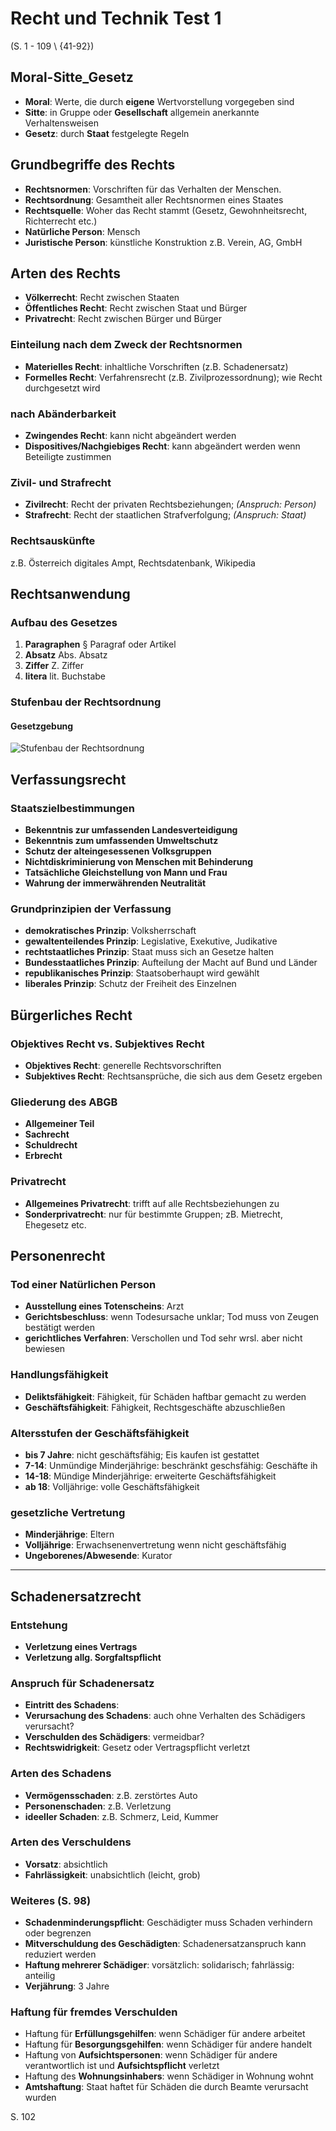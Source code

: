 # Recht und Technik Test 1

(S. 1 - 109 \ {41-92})

## Moral-Sitte_Gesetz

- **Moral**: Werte, die durch **eigene** Wertvorstellung vorgegeben sind
- **Sitte**: in Gruppe oder **Gesellschaft** allgemein anerkannte Verhaltensweisen
- **Gesetz**: durch **Staat** festgelegte Regeln

## Grundbegriffe des Rechts

- **Rechtsnormen**: Vorschriften für das Verhalten der Menschen. 
- **Rechtsordnung**: Gesamtheit aller Rechtsnormen eines Staates
- **Rechtsquelle**: Woher das Recht stammt (Gesetz, Gewohnheitsrecht, Richterrecht etc.)
- **Natürliche Person**: Mensch
- **Juristische Person**: künstliche Konstruktion z.B. Verein, AG, GmbH

## Arten des Rechts

- **Völkerrecht**: Recht zwischen Staaten
- **Öffentliches Recht**: Recht zwischen Staat und Bürger
- **Privatrecht**: Recht zwischen Bürger und Bürger

### Einteilung nach dem Zweck der Rechtsnormen

- **Materielles Recht**: inhaltliche Vorschriften (z.B. Schadenersatz)
- **Formelles Recht**: Verfahrensrecht (z.B. Zivilprozessordnung); wie Recht durchgesetzt wird

### nach Abänderbarkeit

- **Zwingendes Recht**: kann nicht abgeändert werden
- **Dispositives/Nachgiebiges Recht**: kann abgeändert werden wenn Beteiligte zustimmen

### Zivil- und Strafrecht

- **Zivilrecht**: Recht der privaten Rechtsbeziehungen; *(Anspruch: Person)*
- **Strafrecht**: Recht der staatlichen Strafverfolgung; *(Anspruch: Staat)*

### Rechtsauskünfte

z.B. Österreich digitales Ampt, Rechtsdatenbank, Wikipedia

## Rechtsanwendung

### Aufbau des Gesetzes

1. **Paragraphen** § Paragraf oder Artikel
2. **Absatz** Abs. Absatz
3. **Ziffer** Z. Ziffer
4. **litera** lit. Buchstabe

### Stufenbau der Rechtsordnung

#### Gesetzgebung

![Stufenbau der Rechtsordnung](/images/stufenbau_rechtsordnung.png)

## Verfassungsrecht

### Staatszielbestimmungen

- **Bekenntnis zur umfassenden Landesverteidigung**
- **Bekenntnis zum umfassenden Umweltschutz**
- **Schutz der alteingesessenen Volksgruppen**
- **Nichtdiskriminierung von Menschen mit Behinderung**
- **Tatsächliche Gleichstellung von Mann und Frau**
- **Wahrung der immerwährenden Neutralität**

### Grundprinzipien der Verfassung

- **demokratisches Prinzip**: Volksherrschaft
- **gewaltenteilendes Prinzip**: Legislative, Exekutive, Judikative
- **rechtstaatliches Prinzip**: Staat muss sich an Gesetze halten
- **Bundesstaatliches Prinzip**: Aufteilung der Macht auf Bund und Länder
- **republikanisches Prinzip**: Staatsoberhaupt wird gewählt
- **liberales Prinzip**: Schutz der Freiheit des Einzelnen

## Bürgerliches Recht

### Objektives Recht vs. Subjektives Recht

- **Objektives Recht**: generelle Rechtsvorschriften
- **Subjektives Recht**: Rechtsansprüche, die sich aus dem Gesetz ergeben

### Gliederung des ABGB

- **Allgemeiner Teil**
- **Sachrecht**
- **Schuldrecht**
- **Erbrecht**

### Privatrecht

- **Allgemeines Privatrecht**: trifft auf alle Rechtsbeziehungen zu
- **Sonderprivatrecht**: nur für bestimmte Gruppen; zB. Mietrecht, Ehegesetz etc.

## Personenrecht

### Tod einer Natürlichen Person

- **Ausstellung eines Totenscheins**: Arzt
- **Gerichtsbeschluss**: wenn Todesursache unklar; Tod muss von Zeugen bestätigt werden
- **gerichtliches Verfahren**: Verschollen und Tod sehr wrsl. aber nicht bewiesen

### Handlungsfähigkeit

- **Deliktsfähigkeit**: Fähigkeit, für Schäden haftbar gemacht zu werden
- **Geschäftsfähigkeit**: Fähigkeit, Rechtsgeschäfte abzuschließen

### Altersstufen der Geschäftsfähigkeit

- **bis 7 Jahre**: nicht geschäftsfähig; Eis kaufen ist gestattet
- **7-14**: Unmündige Minderjährige: beschränkt geschsfähig: Geschäfte ih
- **14-18**: Mündige Minderjährige: erweiterte Geschäftsfähigkeit
- **ab 18**: Volljährige: volle Geschäftsfähigkeit

### gesetzliche Vertretung

- **Minderjährige**: Eltern
- **Volljährige**: Erwachsenenvertretung wenn nicht geschäftsfähig
- **Ungeborenes/Abwesende**: Kurator

---

## Schadenersatzrecht

### Entstehung

- **Verletzung eines Vertrags**
- **Verletzung allg. Sorgfaltspflicht**

### Anspruch für Schadenersatz

- **Eintritt des Schadens**:
- **Verursachung des Schadens**: auch ohne Verhalten des Schädigers verursacht?
- **Verschulden des Schädigers**: vermeidbar?
- **Rechtswidrigkeit**: Gesetz oder Vertragspflicht verletzt

### Arten des Schadens

- **Vermögensschaden**: z.B. zerstörtes Auto
- **Personenschaden**: z.B. Verletzung
- **ideeller Schaden**: z.B. Schmerz, Leid, Kummer

### Arten des Verschuldens

- **Vorsatz**: absichtlich
- **Fahrlässigkeit**: unabsichtlich (leicht, grob)

### Weiteres (S. 98)

- **Schadenminderungspflicht**: Geschädigter muss Schaden verhindern oder begrenzen
- **Mitverschuldung des Geschädigten**: Schadenersatzanspruch kann reduziert werden
- **Haftung mehrerer Schädiger**: vorsätzlich: solidarisch; fahrlässig: anteilig
- **Verjährung**: 3 Jahre

### Haftung für fremdes Verschulden

- Haftung für **Erfüllungsgehilfen**: wenn Schädiger für andere arbeitet
- Haftung für **Besorgungsgehilfen**: wenn Schädiger für andere handelt
- Haftung von **Aufsichtspersonen**: wenn Schädiger für andere verantwortlich ist und **Aufsichtspflicht** verletzt
- Haftung des **Wohnungsinhabers**: wenn Schädiger in Wohnung wohnt
- **Amtshaftung**: Staat haftet für Schäden die durch Beamte verursacht wurden

S. 102
